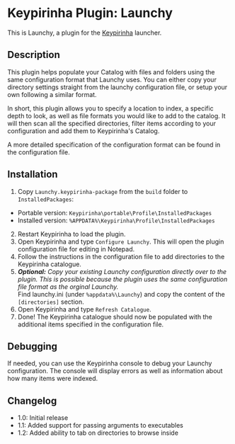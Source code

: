 # Keypirinha Plugin: Launchy

This is Launchy, a plugin for the [Keypirinha](http://keypirinha.com) launcher.


## Description

This plugin helps populate your Catalog with files and folders using the same
configuration format that Launchy uses. You can either copy your directory settings
straight from the launchy configuration file, or setup your own following a similar format.

In short, this plugin allows you to specify a location to index, a specific depth to look,
as well as file formats you would like to add to the catalog. It will then scan all the
specified directories, filter items according to your configuration and add them to Keypirinha's Catalog.

A more detailed specification of the configuration format can be found in the configuration file.

## Installation

1. Copy `Launchy.keypirinha-package` from the `build` folder to `InstalledPackages`:
  * Portable version: `Keypirinha\portable\Profile\InstalledPackages`
  * Installed version: `%APPDATA%\Keypirinha\Profile\InstalledPackages`
2. Restart Keypirinha to load the plugin.
3. Open Keypirinha and type `Configure Launchy`. This will open the plugin configuration file for editing in Notepad.
4. Follow the instructions in the configuration file to add directories to the Keypirinha catalogue. 
5. ***Optional:*** *Copy your existing Launchy configuration directly over to the plugin. This is possible because the plugin uses the same configuration file format as the orginal Launchy.* <br>
  Find launchy.ini (under `%appdata%\Launchy`) and copy the content of the `[directories]` section. 
6. Open Keypirinha and type `Refresh Catalogue`. 
7. Done! The Keypirinha catalogue should now be populated with the additional items specified in the configuration file. 
  
## Debugging  

If needed, you can use the Keypirinha console to debug your Launchy configuration. The console will display errors as well as information about how many items were indexed.

## Changelog

- 1.0: Initial release
- 1.1: Added support for passing arguments to executables
- 1.2: Added ability to tab on directories to browse inside
